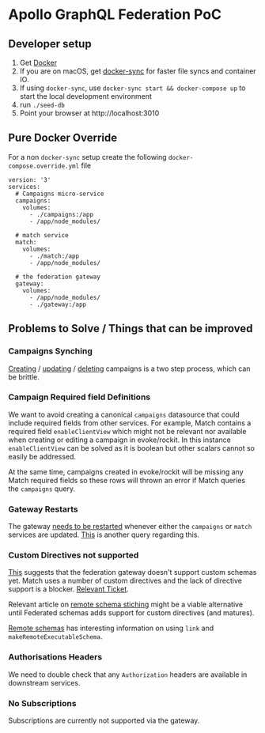 # Apollo GraphQL Federation PoC

## Developer setup

1. Get [Docker](https://www.docker.com/get-started)
1. If you are on macOS, get [docker-sync](http://docker-sync.io/) for faster file
syncs and container IO. 
1. If using `docker-sync`, use `docker-sync start && docker-compose up` to start the local
development environment
1. run `./seed-db` 
1. Point your browser at http://localhost:3010

## Pure Docker Override

For a non `docker-sync` setup create the following `docker-compose.override.yml` file

```
version: '3'
services:
  # Campaigns micro-service
  campaigns:
    volumes:
      - ./campaigns:/app
      - /app/node_modules/

  # match service
  match:
    volumes:
      - ./match:/app
      - /app/node_modules/

  # the federation gateway
  gateway:
    volumes:
      - /app/node_modules/
      - ./gateway:/app
```

## Problems to Solve / Things that can be improved

### Campaigns Synching

[Creating](./match/src/services/campaigns/createCampaign.js) 
/ [updating](./match/src/services/campaigns/updateCampaign.js) 
/ [deleting](./match/src/services/campaigns/deleteCampaign.js) campaigns is a two step process, 
which can be brittle.

### Campaign Required field Definitions

We want to avoid creating a canonical `campaigns` datasource that could include required fields from
other services. For example, Match contains a required field `enableClientView` which might not be relevant nor available when
creating or editing a campaign in evoke/rockit. In this instance `enableClientView` can be solved as it is boolean
but other scalars cannot so easily be addressed.

At the same time, campaigns created in evoke/rockit will be missing any Match required fields so these rows will
thrown an error if Match queries the `campaigns` query. 

### Gateway Restarts
 
The gateway [needs to be restarted](https://spectrum.chat/apollo/apollo-federation/federated-schemas-changes-require-gateway-redeploy~4a839c03-4549-43df-975d-a6732c255707) 
whenever either the `campaigns` or `match` services are updated. 
[This](https://spectrum.chat/apollo/apollo-federation/handling-availability-and-timing~a5364199-1c5b-40c8-989d-f4cc31a7daf4) is another query
regarding this.

### Custom Directives not supported

[This](https://spectrum.chat/apollo/apollo-federation/why-does-buildfederatedschema-ignore-custom-directives~1db147db-8395-4b1e-8ec1-3b687d405cf0) suggests
that the federation gateway doesn't support custom schemas yet. Match uses a number of custom directives and the lack of directive support is a blocker. 
[Relevant Ticket](https://github.com/apollographql/apollo-feature-requests/issues/145).

Relevant article on [remote schema stiching](https://www.apollographql.com/docs/graphql-tools/schema-stitching/) might be
a viable alternative until Federated schemas adds support for custom directives (and matures). 

[Remote schemas](https://www.apollographql.com/docs/graphql-tools/remote-schemas/) has interesting information on
using `link` and `makeRemoteExecutableSchema`.


### Authorisations Headers

We need to double check that any `Authorization` headers are available in downstream services. 

### No Subscriptions

Subscriptions are currently not supported via the gateway.

